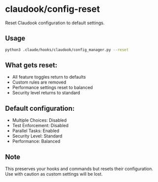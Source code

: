 # claudook/config-reset

Reset Claudook configuration to default settings.

## Usage
```bash
python3 .claude/hooks/claudook/config_manager.py --reset
```

## What gets reset:
- All feature toggles return to defaults
- Custom rules are removed
- Performance settings reset to balanced
- Security level returns to standard

## Default configuration:
- Multiple Choices: Disabled
- Test Enforcement: Disabled
- Parallel Tasks: Enabled
- Security Level: Standard
- Performance: Balanced

## Note
This preserves your hooks and commands but resets their configuration. Use with caution as custom settings will be lost.